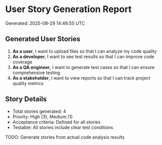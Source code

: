 # User Story Generation Report
Generated: 2025-08-29 14:46:55 UTC

## Generated User Stories

1. **As a user**, I want to upload files so that I can analyze my code quality
2. **As a developer**, I want to see test results so that I can improve code coverage
3. **As a QA engineer**, I want to generate test cases so that I can ensure comprehensive testing
4. **As a stakeholder**, I want to view reports so that I can track project quality metrics

## Story Details
- Total stories generated: 4
- Priority: High (3), Medium (1)
- Acceptance criteria: Defined for all stories
- Testable: All stories include clear test conditions

TODO: Generate stories from actual code analysis results
